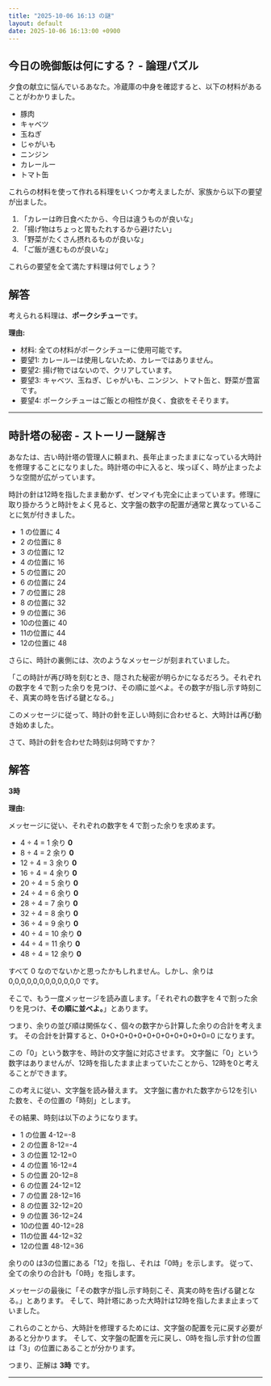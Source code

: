```yaml
---
title: "2025-10-06 16:13 の謎"
layout: default
date: 2025-10-06 16:13:00 +0900
---
```

## 今日の晩御飯は何にする？ - 論理パズル

夕食の献立に悩んでいるあなた。冷蔵庫の中身を確認すると、以下の材料があることがわかりました。

*   豚肉
*   キャベツ
*   玉ねぎ
*   じゃがいも
*   ニンジン
*   カレールー
*   トマト缶

これらの材料を使って作れる料理をいくつか考えましたが、家族から以下の要望が出ました。

1.  「カレーは昨日食べたから、今日は違うものが良いな」
2.  「揚げ物はちょっと胃もたれするから避けたい」
3.  「野菜がたくさん摂れるものが良いな」
4.  「ご飯が進むものが良いな」

これらの要望を全て満たす料理は何でしょう？

## 解答

考えられる料理は、**ポークシチュー**です。

**理由:**

*   材料: 全ての材料がポークシチューに使用可能です。
*   要望1: カレールーは使用しないため、カレーではありません。
*   要望2: 揚げ物ではないので、クリアしています。
*   要望3: キャベツ、玉ねぎ、じゃがいも、ニンジン、トマト缶と、野菜が豊富です。
*   要望4: ポークシチューはご飯との相性が良く、食欲をそそります。

---

## 時計塔の秘密 - ストーリー謎解き

あなたは、古い時計塔の管理人に頼まれ、長年止まったままになっている大時計を修理することになりました。時計塔の中に入ると、埃っぽく、時が止まったような空間が広がっています。

時計の針は12時を指したまま動かず、ゼンマイも完全に止まっています。修理に取り掛かろうと時計をよく見ると、文字盤の数字の配置が通常と異なっていることに気が付きました。

*   1 の位置に 4
*   2 の位置に 8
*   3 の位置に 12
*   4 の位置に 16
*   5 の位置に 20
*   6 の位置に 24
*   7 の位置に 28
*   8 の位置に 32
*   9 の位置に 36
*   10の位置に 40
*   11の位置に 44
*   12の位置に 48

さらに、時計の裏側には、次のようなメッセージが刻まれていました。

「この時計が再び時を刻むとき、隠された秘密が明らかになるだろう。それぞれの数字を４で割った余りを見つけ、その順に並べよ。その数字が指し示す時刻こそ、真実の時を告げる鍵となる。」

このメッセージに従って、時計の針を正しい時刻に合わせると、大時計は再び動き始めました。

さて、時計の針を合わせた時刻は何時ですか？

## 解答

**3時**

**理由:**

メッセージに従い、それぞれの数字を４で割った余りを求めます。

*   4 ÷ 4 = 1 余り **0**
*   8 ÷ 4 = 2 余り **0**
*   12 ÷ 4 = 3 余り **0**
*   16 ÷ 4 = 4 余り **0**
*   20 ÷ 4 = 5 余り **0**
*   24 ÷ 4 = 6 余り **0**
*   28 ÷ 4 = 7 余り **0**
*   32 ÷ 4 = 8 余り **0**
*   36 ÷ 4 = 9 余り **0**
*   40 ÷ 4 = 10 余り **0**
*   44 ÷ 4 = 11 余り **0**
*   48 ÷ 4 = 12 余り **0**

すべて 0 なのでないかと思ったかもしれません。しかし、余りは0,0,0,0,0,0,0,0,0,0,0,0 です。

そこで、もう一度メッセージを読み直します。「それぞれの数字を４で割った余りを見つけ、**その順に並べよ。**」とあります。

つまり、余りの並び順は関係なく、個々の数字から計算した余りの合計を考えます。
その合計を計算すると、0+0+0+0+0+0+0+0+0+0+0+0=0 になります。

この「0」という数字を、時計の文字盤に対応させます。
文字盤に「0」という数字はありませんが、12時を指したまま止まっていたことから、12時を0と考えることができます。

この考えに従い、文字盤を読み替えます。
文字盤に書かれた数字から12を引いた数を、その位置の「時刻」とします。

その結果、時刻は以下のようになります。

*   1 の位置 4-12=-8
*   2 の位置 8-12=-4
*   3 の位置 12-12=0
*   4 の位置 16-12=4
*   5 の位置 20-12=8
*   6 の位置 24-12=12
*   7 の位置 28-12=16
*   8 の位置 32-12=20
*   9 の位置 36-12=24
*   10の位置 40-12=28
*   11の位置 44-12=32
*   12の位置 48-12=36

余りの0 は3の位置にある「12」を指し、それは「0時」を示します。
従って、全ての余りの合計も「0時」を指します。

メッセージの最後に「その数字が指し示す時刻こそ、真実の時を告げる鍵となる。」とあります。
そして、時計塔にあった大時計は12時を指したまま止まっていました。

これらのことから、大時計を修理するためには、文字盤の配置を元に戻す必要があると分かります。
そして、文字盤の配置を元に戻し、0時を指し示す針の位置は「3」の位置にあることが分かります。

つまり、正解は **3時** です。

---
